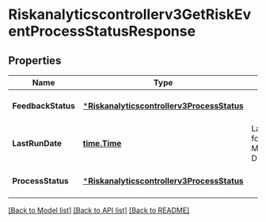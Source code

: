 # Riskanalyticscontrollerv3GetRiskEventProcessStatusResponse

## Properties
Name | Type | Description | Notes
------------ | ------------- | ------------- | -------------
**FeedbackStatus** | [***Riskanalyticscontrollerv3ProcessStatus**](riskanalyticscontrollerv3ProcessStatus.md) |  | [optional] [default to null]
**LastRunDate** | [**time.Time**](time.Time.md) | Last run date in format YYYY-MM-DDTHH:mm:ssZ. | [optional] [default to null]
**ProcessStatus** | [***Riskanalyticscontrollerv3ProcessStatus**](riskanalyticscontrollerv3ProcessStatus.md) |  | [optional] [default to null]

[[Back to Model list]](../README.md#documentation-for-models) [[Back to API list]](../README.md#documentation-for-api-endpoints) [[Back to README]](../README.md)

